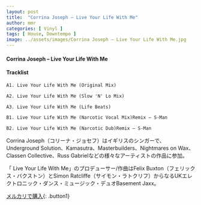 ```yaml
---
layout: post
title:  "Corrina Joseph – Live Your Life With Me"
author: mmr
categories: [ Vinyl ]
tags: [ House, Downtempo ]
image: ../assets/images/Corrina Joseph – Live Your Life With Me.jpg
---
```


#### Corrina Joseph – Live Your Life With Me

#### Tracklist
```md
A1. Live Your Life With Me (Original Mix)

A2. Live Your Life With Me (Slow 'N' Lo Mix)

A3. Live Your Life With Me (Life Beats)

B1. Live Your Life With Me (Narcotic Vocal Mix)Remix – S-Man

B2. Live Your Life With Me (Narcotic Dub)Remix – S-Man
```

Corrina Joseph（コリーナ・ジョセフ）はイギリスのシンガーで、Underground Solution、Kamasutra、Masterbuilders、Nightmares on Wax、Classen Collective、Russ Gabrielなどの様々なアーティストの作品に参加。

「 Live Your Life With Me」のプロデューサー/作曲はFelix Buxton（フェリックス・バクストン）とSimon Ratcliffe（サイモン・ラトクリフ）からなるUKエレクトロニック・ダンス・ミュージック・デュオBasement Jaxx。

[メルカリで購入](https://jp.mercari.com/item/m24022000803){: .button1}

